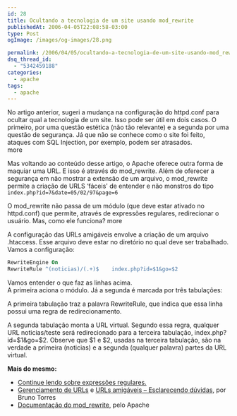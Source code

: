```yaml
---
id: 28
title: Ocultando a tecnologia de um site usando mod_rewrite
publishedAt: 2006-04-05T22:08:58-03:00
type: Post
ogImage: /images/og-images/28.png

permalink: /2006/04/05/ocultando-a-tecnologia-de-um-site-usando-mod_rewrite/
dsq_thread_id:
  - "5342459188"
categories:
  - apache
tags:
  - apache
---
```

No artigo anterior, sugeri a mudança na configuração do httpd.conf para ocultar qual a tecnologia de um site. Isso pode ser útil em dois casos. O primeiro, por uma questão estética (não tão relevante) e a segunda por uma questão de segurança. Já que não se conhece como o site foi feito, ataques com SQL Injection, por exemplo, podem ser atrasados.  
<span className="hidden">more</span>


Mas voltando ao conteúdo desse artigo, o Apache oferece outra forma de maquiar uma URL. E isso é através do mod\_rewrite. Além de oferecer a segurança em não mostrar a extensão de um arquivo, o mod\_rewrite permite a criação de URLS &#8216;fáceis' de entender e não monstros do tipo `index.php?id=7&date=05/02/97&page=6`

O mod_rewrite não passa de um módulo (que deve estar ativado no httpd.conf) que permite, através de expressões regulares, redirecionar o usuário. Mas, como ele funciona? <span className="hidden">more</span>

A configuração das URLs amigáveis envolve a criação de um arquivo .htaccess. Esse arquivo deve estar no diretório no qual deve ser trabalhado. Vamos a configuração:

```apache
RewriteEngine On
RewriteRule ^(noticias)/(.+)$	 index.php?id=$1&go=$2
```

Vamos entender o que faz as linhas acima.  
A primeira aciona o módulo. Já a segunda é marcada por três tabulações:

A primeira tabulação traz a palavra RewriteRule, que indica que essa linha possui uma regra de redirecionamento.

A segunda tabulação monta a URL virtual. Segundo essa regra, qualquer URL noticias/teste será redirecionado para a terceira tabulação, index.php?id=$1&go=$2. Observe que $1 e $2, usadas na terceira tabulação, são na verdade a primeira (noticias) e a segunda (qualquer palavra) partes da URL virtual.

**Mais do mesmo:**  

- [Continue lendo sobre expressões regulares.](http://guia-er.sourceforge.net/guia-er.html)  
- [Gerenciamento de URLs](http://www.brunotorres.net/web/urls) e [URLs amigáveis – Esclarecendo dúvidas](http://www.brunotorres.net/web/urls-again), por Bruno Torres  
- [Documentação do mod_rewrite](http://httpd.apache.org/docs-2.0/mod/mod_rewrite.html), pelo Apache
